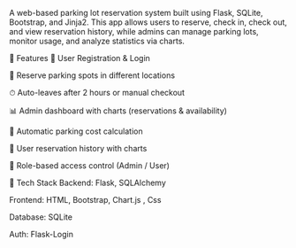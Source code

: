 A web-based parking lot reservation system built using Flask, SQLite, Bootstrap, and Jinja2. This app allows users to reserve, check in, check out, and view reservation history, while admins can manage parking lots, monitor usage, and analyze statistics via charts.

🚀 Features
👤 User Registration & Login

📍 Reserve parking spots in different locations

⏱ Auto-leaves after 2 hours or manual checkout

📊 Admin dashboard with charts (reservations & availability)

🧮 Automatic parking cost calculation

📅 User reservation history with charts

🔐 Role-based access control (Admin / User)


🧰 Tech Stack
Backend: Flask, SQLAlchemy

Frontend: HTML, Bootstrap, Chart.js , Css

Database: SQLite

Auth: Flask-Login